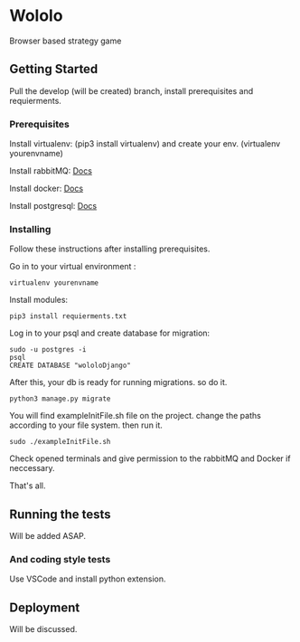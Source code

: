 # Wololo

Browser based strategy game

## Getting Started

Pull the develop (will be created) branch, install prerequisites and requierments.

### Prerequisites

Install virtualenv: (pip3 install virtualenv) and create your env. (virtualenv yourenvname)

Install rabbitMQ: [Docs](http://www.dropwizard.io/1.0.2/docs/)

Install docker: [Docs](https://docs.docker.com/install/)

Install postgresql: [Docs](https://www.postgresql.org/download/)

### Installing

Follow these instructions after installing prerequisites.

Go in to your virtual environment :

```
virtualenv yourenvname
```
Install modules:

```
pip3 install requierments.txt
```

Log in to your psql and create database for migration:

```
sudo -u postgres -i
psql
CREATE DATABASE "wololoDjango"
```

After this, your db is ready for running migrations. so do it.

```
python3 manage.py migrate
```

You will find exampleInitFile.sh file on the project. change the paths according to your file system. then run it.

```
sudo ./exampleInitFile.sh
```

Check opened terminals and give permission to the rabbitMQ and Docker if neccessary. 


That's all.

## Running the tests

Will be added ASAP.


### And coding style tests

Use VSCode and install python extension.

## Deployment

Will be discussed.


